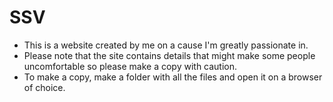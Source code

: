 # SSV
- This is a website created by me on a cause I'm greatly passionate in.
- Please note that the site contains details that might make some people uncomfortable so please make a copy with caution.
- To make a copy, make a folder with all the files and open it on a browser of choice.
